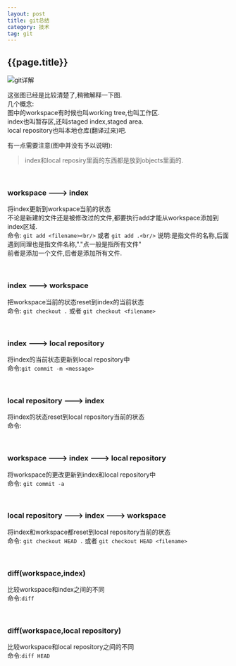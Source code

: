 ```yaml
---
layout: post
title: git总结
category: 技术
tag: git
---
```

## {{page.title}}

![git详解](http://i.stack.imgur.com/caci5.png)

这张图已经是比较清楚了,稍微解释一下图.<br/>
几个概念:<br/>
图中的workspace有时候也叫working tree,也叫工作区.<br/>
index也叫暂存区,还叫staged index,staged area.<br/>
local repository也叫本地仓库(翻译过来)吧.

有一点需要注意(图中并没有予以说明):
> index和local reposiry里面的东西都是放到objects里面的.

<br/>

### workspace ---> index<br/>
将index更新到workspace当前的状态<br/>
不论是新建的文件还是被修改过的文件,都要执行add才能从workspace添加到index区域.<br/>
命令: `git add <filename><br/>` 或者 `git add .<br/>`
说明:<filename>是指文件的名称,后面遇到<filename>同理也是指文件名称,"."点一般是指所有文件"<br/>
前者是添加一个文件,后者是添加所有文件.

<br/>

### index ---> workspace<br/>
把workspace当前的状态reset到index的当前状态<br/>
命令: `git checkout .` 或者 `git checkout <filename>`

<br/>

### index ---> local repository<br/>
将index的当前状态更新到local repository中<br/>
命令:`git commit -m <message>`

<br/>

### local repository ---> index<br/>
将index的状态reset到local repository当前的状态<br/>
命令:

<br/>

### workspace ---> index ---> local repository <br/>
将workspace的更改更新到index和local repository中<br/>
命令: `git commit -a`

<br/>

### local repository ---> index ---> workspace<br/>
将index和workspace都reset到local repository当前的状态<br/>
命令: `git checkout HEAD .` 或者 `git checkout HEAD <filename>`

<br/>

### diff(workspace,index)<br/>
比较workspace和index之间的不同<br/>
命令:`diff`

<br/>

### diff(workspace,local repository)<br/>
比较workspace和local repository之间的不同<br/>
命令:`diff HEAD`







